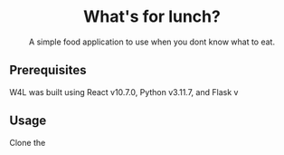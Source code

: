 <div align="center">
  <h1 align="center"> What's for lunch? </h1>

  <p align="center">
    A simple food application to use when you dont know what to eat.
    </br>
  </p>
</div>

## Prerequisites

W4L was built using React v10.7.0, Python v3.11.7, and Flask v  

## Usage

Clone the 
